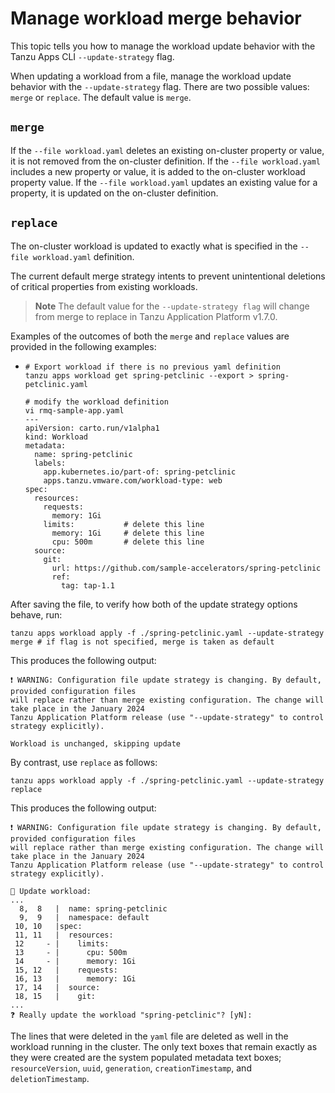 # Manage workload merge behavior

This topic tells you how to manage the workload update behavior with the Tanzu Apps CLI
`--update-strategy` flag.

When updating a workload from a file, manage the workload update behavior with the `--update-strategy` flag. There are two possible values: `merge` or `replace`.
The default value is `merge`.

## `merge`

If the `--file workload.yaml` deletes an existing on-cluster property or value, it is not
removed from the on-cluster definition.
If the `--file workload.yaml` includes a new property or value, it is added to the on-cluster workload
property value.
If the `--file workload.yaml` updates an existing value for a property, it is updated on the on-cluster definition.

## `replace`

The on-cluster workload is updated to exactly what is specified in the `--file workload.yaml` definition.

The current default merge strategy intents to prevent unintentional deletions of critical
properties from existing workloads.

>**Note** The default value for the `--update-strategy flag` will change from merge to replace
> in Tanzu Application Platform v1.7.0.

Examples of the outcomes of both the `merge` and `replace` values are provided in the
following examples:

- ```console
  # Export workload if there is no previous yaml definition
  tanzu apps workload get spring-petclinic --export > spring-petclinic.yaml

  # modify the workload definition
  vi rmq-sample-app.yaml
  ---
  apiVersion: carto.run/v1alpha1
  kind: Workload
  metadata:
    name: spring-petclinic
    labels:
      app.kubernetes.io/part-of: spring-petclinic
      apps.tanzu.vmware.com/workload-type: web
  spec:
    resources:
      requests:
        memory: 1Gi
      limits:           # delete this line
        memory: 1Gi     # delete this line
        cpu: 500m       # delete this line
    source:
      git:
        url: https://github.com/sample-accelerators/spring-petclinic
        ref:
          tag: tap-1.1
  ```

After saving the file, to verify how both of the update strategy options behave, run:

```console
tanzu apps workload apply -f ./spring-petclinic.yaml --update-strategy merge # if flag is not specified, merge is taken as default
```

This produces the following output:

```console
❗ WARNING: Configuration file update strategy is changing. By default, provided configuration files
will replace rather than merge existing configuration. The change will take place in the January 2024
Tanzu Application Platform release (use "--update-strategy" to control strategy explicitly).

Workload is unchanged, skipping update
```

By contrast, use `replace` as follows:

```console
tanzu apps workload apply -f ./spring-petclinic.yaml --update-strategy replace
```

This produces the following output:

```console
❗ WARNING: Configuration file update strategy is changing. By default, provided configuration files
will replace rather than merge existing configuration. The change will take place in the January 2024
Tanzu Application Platform release (use "--update-strategy" to control strategy explicitly).

🔎 Update workload:
...
  8,  8   |  name: spring-petclinic
  9,  9   |  namespace: default
 10, 10   |spec:
 11, 11   |  resources:
 12     - |    limits:
 13     - |      cpu: 500m
 14     - |      memory: 1Gi
 15, 12   |    requests:
 16, 13   |      memory: 1Gi
 17, 14   |  source:
 18, 15   |    git:
...
❓ Really update the workload "spring-petclinic"? [yN]:
```

The lines that were deleted in the `yaml` file are deleted as well in the workload running in the
cluster. The only text boxes that remain exactly as they were created are the system populated
metadata text boxes; `resourceVersion`, `uuid`, `generation`, `creationTimestamp`, and
`deletionTimestamp`.
